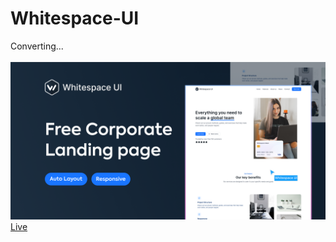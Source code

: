# Whitespace-UI
Converting...<br><br>
<a href="https://www.figma.com/file/2JC4nNkkb3bv9AFc0qblrd/Free-Corporate-Landing-Page-Template-(Community)?type=design&node-id=2-110127&t=iVkjm9iRhqME3zd8-0"><img src="imgs/cover.png" alt="cover"></a>
<a href="https://armanmoalemi.github.io/Whitespace-UI/" target="_blank">Live</a>
